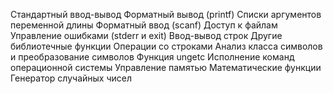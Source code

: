 Стандартный ввод-вывод
Форматный вывод (printf)
Списки аргументов переменной длины
Форматный ввод (scanf)
Доступ к файлам
Управление ошибками (stderr и exit)
Ввод-вывод строк
Другие библиотечные функции
Операции со строками
Анализ класса символов и преобразование символов
Функция ungetc
Исполнение команд операционной системы
Управление памятью
Математические функции
Генератор случайных чисел
